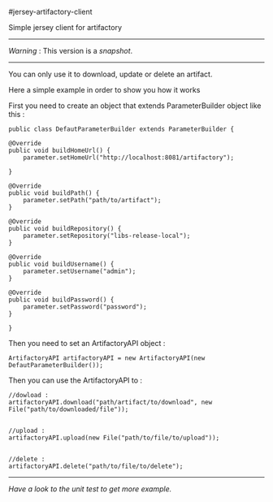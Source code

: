 #jersey-artifactory-client

Simple jersey client for artifactory

* * *
*Warning* : This version is a *snapshot*.
* * *
You can only use it to download, update or delete an artifact.

Here a simple example in order to show you how it works

First you need to create an object that extends ParameterBuilder object like this :

	public class DefautParameterBuilder extends ParameterBuilder {

	@Override
	public void buildHomeUrl() {
		parameter.setHomeUrl("http://localhost:8081/artifactory");
		
	}

	@Override
	public void buildPath() {
		parameter.setPath("path/to/artifact");		
	}

	@Override
	public void buildRepository() {
		parameter.setRepository("libs-release-local");		
	}

	@Override
	public void buildUsername() {
		parameter.setUsername("admin");		
	}

	@Override
	public void buildPassword() {
		parameter.setPassword("password");
	}

	}


Then you need to set an ArtifactoryAPI object :

	ArtifactoryAPI artifactoryAPI = new ArtifactoryAPI(new DefautParameterBuilder());		
	
	
Then you can use the ArtifactoryAPI to :

	//dowload :
	artifactoryAPI.download("path/artifact/to/download", new File("path/to/downloaded/file"));
	
	
	//upload :
	artifactoryAPI.upload(new File("path/to/file/to/upload"));
	
	
	//delete :
	artifactoryAPI.delete("path/to/file/to/delete");
* * *
*Have a look to the unit test to get more example.*

